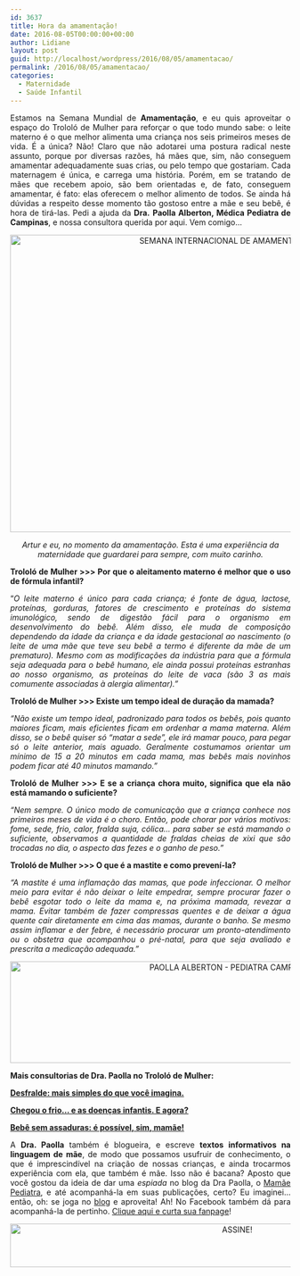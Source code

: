 ```yaml
---
id: 3637
title: Hora da amamentação!
date: 2016-08-05T00:00:00+00:00
author: Lidiane
layout: post
guid: http://localhost/wordpress/2016/08/05/amamentacao/
permalink: /2016/08/05/amamentacao/
categories:
  - Maternidade
  - Saúde Infantil
---
```

<p align="justify">
  Estamos na Semana Mundial de <strong>Amamentação</strong>, e eu quis aproveitar o espaço do Trololó de Mulher para reforçar o que todo mundo sabe: o leite materno é o que melhor alimenta uma criança nos seis primeiros meses de vida. É a única? Não! Claro que não adotarei uma postura radical neste assunto, porque por diversas razões, há mães que, sim, não conseguem amamentar adequadamente suas crias, ou pelo tempo que gostariam. Cada maternagem é única, e carrega uma história. Porém, em se tratando de mães que recebem apoio, são bem orientadas e, de fato, conseguem amamentar, é fato: elas oferecem o melhor alimento de todos. Se ainda há dúvidas a respeito desse momento tão gostoso entre a mãe e seu bebê, é hora de tirá-las. Pedi a ajuda da <strong>Dra.</strong> <strong>Paolla Alberton, Médica Pediatra de Campinas</strong>, e nossa consultora querida por aqui. Vem comigo…
</p>

<p align="center">
  <img class="alignnone size-full wp-image-12738" src="http://www.trololodemulher.com.br/blog/wp-content/uploads/2016/08/SEMANA-INTERNACIONAL-DE-AMAMENTACAO-2016.jpg" alt="SEMANA INTERNACIONAL DE AMAMENTACAO-2016" width="800" height="533" />
</p>

<p align="center">
  <em>Artur e eu, no momento da amamentação. Esta é uma experiência da maternidade que guardarei para sempre, com muito carinho.</em>
</p>

<p align="justify">
  <strong>Trololó de Mulher >>> Por que o aleitamento materno é melhor que o uso de fórmula infantil?</strong>
</p>

<p align="justify">
  “<em>O leite materno é único para cada criança; é fonte de água, lactose, proteínas, gorduras, fatores de crescimento e proteínas do sistema imunológico, sendo de digestão fácil para o organismo em desenvolvimento do bebê. Além disso, ele muda de composição dependendo da idade da criança e da idade gestacional ao nascimento (o leite de uma mãe que teve seu bebê a termo é diferente da mãe de um prematuro). Mesmo com as modificações da indústria para que a fórmula seja adequada para o bebê humano, ele ainda possui proteínas estranhas ao nosso organismo, as proteínas do leite de vaca (são 3 as mais comumente associadas à alergia alimentar).”</em>
</p>

<p align="justify">
  <strong>Trololó de Mulher >>> Existe um tempo ideal de duração da mamada?</strong>
</p>

<p align="justify">
  <em>“Não existe um tempo ideal, padronizado para todos os bebês, pois quanto maiores ficam, mais eficientes ficam em ordenhar a mama materna. Além disso, se o bebê quiser só &#8220;matar a sede&#8221;, ele irá mamar pouco, para pegar só o leite anterior, mais aguado. Geralmente costumamos orientar um mínimo de 15 a 20 minutos em cada mama, mas bebês mais novinhos podem ficar até 40 minutos mamando.”</em>
</p>

<p align="justify">
  <strong>Trololó de Mulher >>> E se a criança chora muito, significa que ela não está mamando o suficiente?</strong>
</p>

<p align="justify">
  <em>“Nem sempre. O único modo de comunicação que a criança conhece nos primeiros meses de vida é o choro. Então, pode chorar por vários motivos: fome, sede, frio, calor, fralda suja, cólica&#8230; para saber se está mamando o suficiente, observamos a quantidade de fraldas cheias de xixi que são trocadas no dia, o aspecto das fezes e o ganho de peso.”</em>
</p>

<p align="justify">
  <strong>Trololó de Mulher >>> O que é a mastite e como prevení-la?</strong>
</p>

<p align="justify">
  <em>“A mastite é uma inflamação das mamas, que pode infeccionar. O melhor meio para evitar é não deixar o leite empedrar, sempre procurar fazer o bebê esgotar todo o leite da mama e, na próxima mamada, revezar a mama. Evitar também de fazer compressas quentes e de deixar a água quente cair diretamente em cima das mamas, durante o banho. Se mesmo assim inflamar e der febre, é necessário procurar um pronto-atendimento ou o obstetra que acompanhou o pré-natal, para que seja avaliado e prescrita a medicação adequada.”</em>
</p>

<p align="center">
  <img class="alignnone size-full wp-image-12737" src="http://www.trololodemulher.com.br/blog/wp-content/uploads/2016/08/PAOLLA-ALBERTON-PEDIATRA-CAMPINAS-SP.jpg" alt="PAOLLA ALBERTON - PEDIATRA CAMPINAS-SP" width="800" height="182" />
</p>

<p align="justify">
  <strong>Mais consultorias de Dra. Paolla no Trololó de Mulher:</strong>
</p>

<p align="justify">
  <a href="http://www.trololodemulher.com.br/2015/03/13/desfralde-maternidade-bebe/" target="_blank"><strong>Desfralde: mais simples do que você imagina.</strong></a>
</p>

<p align="justify">
  <a href="http://www.trololodemulher.com.br/2014/07/21/frio-doencas-infantis/" target="_blank"><strong>Chegou o frio… e as doenças infantis. E agora?</strong></a>
</p>

<p align="justify">
  <a href="http://www.trololodemulher.com.br/2013/06/28/bebe-assaduras/" target="_blank"><strong>Bebê sem assaduras: é possível, sim, mamãe!</strong></a>
</p>

<p align="justify">
  A <strong>Dra. Paolla</strong> também é blogueira, e escreve <strong>textos informativos na linguagem de mãe</strong>, de modo que possamos usufruir de conhecimento, o que é imprescindível na criação de nossas crianças, e ainda trocarmos experiência com ela, que também é mãe. Isso não é bacana? Aposto que você gostou da ideia de dar uma <em>espiada</em> no blog da Dra Paolla, o <a href="http://mamaepediatra.blogspot.com.br/" target="_blank">Mamãe Pediatra</a>, e até acompanhá-la em suas publicações, certo? Eu imaginei… então, oh: se joga no <a href="http://mamaepediatra.blogspot.com.br/" target="_blank">blog</a> e aproveita! Ah! No Facebook também dá para acompanhá-la de pertinho. <a href="https://www.facebook.com/mamaepediatra/home" target="_blank">Clique aqui e curta sua fanpage</a>!
</p>

<p align="center">
  <a href="http://feedburner.google.com/fb/a/mailverify?uri=blogBichaFemea&loc=en_US" target="_blank"><img class="alignnone size-full wp-image-10439" src="http://www.trololodemulher.com.br/blog/wp-content/uploads/2014/09/ASSINE.png" alt="ASSINE!" width="800" height="78" /></a>
</p>

<p align="justify">